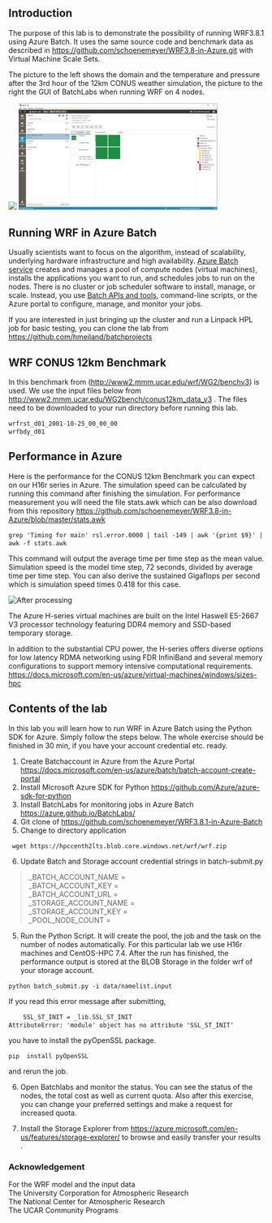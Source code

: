 ## Introduction

The purpose of this lab is to demonstrate the possibility of running WRF3.8.1 using Azure Batch.
It uses the same source code and benchmark data as described in https://github.com/schoenemeyer/WRF3.8-in-Azure.git with Virtual Machine Scale Sets.

The picture to the left shows the domain and the temperature and pressure after the 3rd hour of the 12km CONUS weather simulation, the picture to the right the GUI of BatchLabs when running WRF on 4 nodes.

<img src="https://github.com/schoenemeyer/WRF3.8-in-Azure/blob/master/4-Figure2-1.png" width="252"> <img src="https://github.com/schoenemeyer/WRF3.8.1-in-Azure-Batch/blob/master/batchrunning.JPG" width="392">

## Running WRF in Azure Batch

Usually scientists want to focus on the algorithm, instead of scalability, underlying hardware infrastructure and high availability. [Azure Batch service](https://docs.microsoft.com/en-us/azure/batch/batch-technical-overview) creates and manages a pool of compute nodes (virtual machines), installs the applications you want to run, and schedules jobs to run on the nodes. There is no cluster or job scheduler software to install, manage, or scale. Instead, you use [Batch APIs and tools](https://docs.microsoft.com/en-us/azure/batch/batch-apis-tools), command-line scripts, or the Azure portal to configure, manage, and monitor your jobs.

If you are interested in just bringing up the cluster and run a Linpack HPL job for basic testing, you can clone the lab from https://github.com/hmeiland/batchprojects

## WRF CONUS 12km Benchmark
In this benchmark from (http://www2.mmm.ucar.edu/wrf/WG2/benchv3) is used. We use the input files below from http://www2.mmm.ucar.edu/WG2bench/conus12km_data_v3 . The files need to be downloaded to your run directory before running this lab.
```
wrfrst_d01_2001-10-25_00_00_00
wrfbdy_d01
```

## Performance in Azure

Here is the performance for the CONUS 12km Benchmark you can expect on our H16r series in Azure. The simulation speed can be calculated by running this command after finishing the simulation. For performance measurement you will need the file stats.awk which can be also download from this repository https://github.com/schoenemeyer/WRF3.8-in-Azure/blob/master/stats.awk 
```
grep 'Timing for main' rsl.error.0000 | tail -149 | awk '{print $9}' | awk -f stats.awk
```
This command will output the average time per time step as the mean value. Simulation speed is the model time step, 72 seconds, divided by average time per time step. You can also derive the sustained Gigaflops per second which is simulation speed times 0.418 for this case.

![After processing](https://github.com/schoenemeyer/WRF3.8-in-Azure/blob/master/wrf3.8-128.gif)

The Azure H-series virtual machines are built on the Intel Haswell E5-2667 V3 processor technology featuring DDR4 memory and SSD-based temporary storage.

In addition to the substantial CPU power, the H-series offers diverse options for low latency RDMA networking using FDR InfiniBand and several memory configurations to support memory intensive computational requirements.
https://docs.microsoft.com/en-us/azure/virtual-machines/windows/sizes-hpc


## Contents of the lab

In this lab  you will learn how to run WRF in Azure Batch using the Python SDK for Azure. Simply follow the steps below. The whole exercise should be finished in 30 min, if you have your account credential etc. ready.

1. Create Batchaccount in Azure from the Azure Portal https://docs.microsoft.com/en-us/azure/batch/batch-account-create-portal
2. Install Microsoft Azure SDK for Python  https://github.com/Azure/azure-sdk-for-python
3. Install BatchLabs for monitoring jobs in Azure Batch
    https://azure.github.io/BatchLabs/
4. Git clone of https://github.com/schoenemeyer/WRF3.8.1-in-Azure-Batch
5. Change to directory application 
```
 wget https://hpccenth2lts.blob.core.windows.net/wrf/wrf.zip
```
6. Update Batch and Storage account credential strings in batch-submit.py
> _BATCH_ACCOUNT_NAME = <br/>
> _BATCH_ACCOUNT_KEY = <br/>
> _BATCH_ACCOUNT_URL = <br/>
> _STORAGE_ACCOUNT_NAME = <br/>
> _STORAGE_ACCOUNT_KEY = <br/>
> _POOL_NODE_COUNT =  <br/>

5. Run the Python Script. It will create the pool, the job and the task on the number of nodes automatically. For this particular lab we use H16r machines and CentOS-HPC 7.4.
After the run has finished, the performance output is stored at the BLOB Storage in the folder wrf of your storage account.


```
python batch_submit.py -i data/namelist.input
```
If you read this error message after submitting, 

```
    SSL_ST_INIT = _lib.SSL_ST_INIT
AttributeError: 'module' object has no attribute 'SSL_ST_INIT'

```
you have to install the pyOpenSSL package.
```
pip  install pyOpenSSL
```
and rerun the job.

6. Open Batchlabs and monitor the status. You can see the status of the nodes, the total cost as well as current quota. Also after this exercise, you can change your preferred settings and make a request for increased quota.

7. Install the Storage Explorer from https://azure.microsoft.com/en-us/features/storage-explorer/ to browse and easily transfer your results .


### Acknowledgement

For the WRF model and the input data <br/>
The University Corporation for Atmospheric Research <br/>
The National Center for Atmospheric Research <br/>
The UCAR Community Programs <br/>


